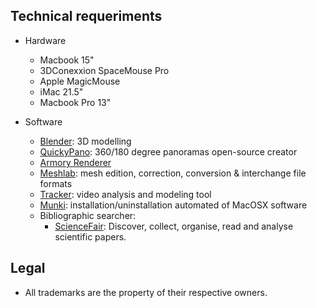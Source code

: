 ## Technical requeriments ##

* Hardware
    - Macbook 15"
    - 3DConexxion SpaceMouse Pro
    - Apple MagicMouse
    - iMac 21.5"
    - Macbook Pro 13"

* Software
     - [Blender](https://www.blender.org/): 3D modelling 
     - [QuickyPano](https://github.com/sybrenstuvel/quickypano): 360/180 degree panoramas open-source creator
     - [Armory Renderer](https://armory3d.org/)
     - [Meshlab](https://github.com/cnr-isti-vclab/meshlab/releases/): mesh edition, correction, conversion & interchange file formats
     - [Tracker](https://physlets.org/tracker/): video analysis and modeling tool
     - [Munki](https://www.munki.org/munki/): installation/uninstallation automated of MacOSX software
     - Bibliographic searcher:
        - [ScienceFair](http://sciencefair-app.com): Discover, collect, organise, read and analyse scientific papers.

## Legal ##

* All trademarks are the property of their respective owners.